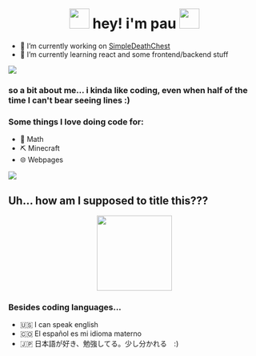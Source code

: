 

<div align="center">
 
<h1 align="center">
 <a href="https://steamcommunity.com/profiles/76561198824242390/"><img src="https://cdn3.emoji.gg/emojis/88740-solosis.gif" height="40"></a>
 hey! i'm pau
 <a href="https://modrinth.com/user/defNotPau"><img src="https://modrinth.com/favicon.ico" height="40"></a>
</h1>

</div>

 - 🔭 I’m currently working on [SimpleDeathChest](https://modrinth.com/plugin/simpledeathchest)
 - 🌱 I’m currently learning react and some frontend/backend stuff

 <!-- [Silent](https://github.com/defNotPau/Silent) -->
<a href="https://www.youtube.com/watch?v=dQw4w9WgXcQ"><img src="https://user-images.githubusercontent.com/73097560/115834477-dbab4500-a447-11eb-908a-139a6edaec5c.gif"></a>

### so a bit about me... i kinda like coding, even when half of the time I can't bear seeing lines :)
### Some things I love doing code for:
 - 🧮 Math
 - ⛏️ Minecraft
 - 🌐 Webpages

<a href="https://www.youtube.com/watch?v=GORsp0gc2Nc"><img src="https://user-images.githubusercontent.com/73097560/115834477-dbab4500-a447-11eb-908a-139a6edaec5c.gif"></a>

## Uh... how am I supposed to title this???

<p align= "center">
  <img height= "150" src="https://github-readme-stats.vercel.app/api/top-langs/?username=defNotPau&theme=tokyonight&layout=compact" />
</p>

### Besides coding languages...
 - 🇺🇸 I can speak english
 - 🇨🇴 El español es mi idioma materno
 - 🇯🇵 日本語が好き、勉強してる。少し分かれる　:)
